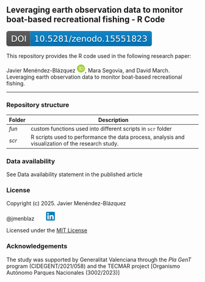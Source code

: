 ## Leveraging earth observation data to monitor boat-based recreational fishing - R Code

![](images/zenodo.15551823-1.svg)

This repository provides the R code used in the following research paper:

Javier Menéndez-Blázquez <a href="https://orcid.org/0000-0002-1882-7896"><img src="images/orcid.svg" alt="ORCID logo" width="21"/></a>, Mara Segovia, and David March. Leveraging earth observation data to monitor boat-based recreational fishing.

------------------------------------------------------------------------

### Repository structure

| Folder | Description |
|----|----|
| *fun* | custom functions used into different scripts in `scr` folder |
| *scr* | R scripts used to performance the data process, analysis and visualization of the research study. |

### Data availability

See Data availability statement in the published article

### License

Copyright (c) 2025. Javier Menéndez-Blázquez

@jmenblaz <a href="https://github.com/jmenblaz"><img src="images/github-mark-white.svg" alt="GitHub logo" width="23"/></a> <a href="https://www.linkedin.com/in/jmenendezblazquez/"><img src="images/linkedin_short.svg" alt="Linkedin logo" width="23"/></a>

Licensed under the [MIT License](https://github.com/SpatialMarine/raor_sat_monitoring_sml/blob/main/LICENSE)

### Acknowledgements

The study was supported by Generalitat Valenciana through the *Pla GenT* program (CIDEGENT/2021/058) and the TECMAR project [Organismo Autónomo Parques Nacionales (3002/2023)]
